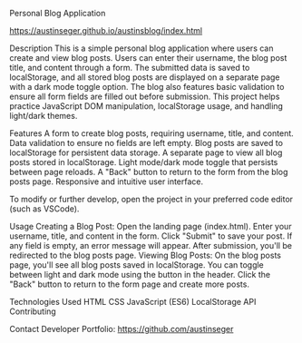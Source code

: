 Personal Blog Application

https://austinseger.github.io/austinsblog/index.html

Description
This is a simple personal blog application where users can create and view blog posts. Users can enter their username, the blog post title, and content through a form. The submitted data is saved to localStorage, and all stored blog posts are displayed on a separate page with a dark mode toggle option. The blog also features basic validation to ensure all form fields are filled out before submission. This project helps practice JavaScript DOM manipulation, localStorage usage, and handling light/dark themes.

Features
A form to create blog posts, requiring username, title, and content.
Data validation to ensure no fields are left empty.
Blog posts are saved to localStorage for persistent data storage.
A separate page to view all blog posts stored in localStorage.
Light mode/dark mode toggle that persists between page reloads.
A "Back" button to return to the form from the blog posts page.
Responsive and intuitive user interface.

To modify or further develop, open the project in your preferred code editor (such as VSCode).

Usage
Creating a Blog Post:
Open the landing page (index.html).
Enter your username, title, and content in the form.
Click "Submit" to save your post. If any field is empty, an error message will appear.
After submission, you'll be redirected to the blog posts page.
Viewing Blog Posts:
On the blog posts page, you'll see all blog posts saved in localStorage.
You can toggle between light and dark mode using the button in the header.
Click the "Back" button to return to the form page and create more posts.

Technologies Used
HTML
CSS
JavaScript (ES6)
LocalStorage API
Contributing

Contact
Developer Portfolio: https://github.com/austinseger